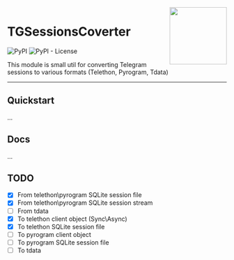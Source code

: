 <img src="https://cdn4.iconfinder.com/data/icons/socialcones/508/Telegram-256.png" align="right" width="131" />

# TGSessionsCoverter
![PyPI](https://img.shields.io/pypi/v/TGSessionsCoverter)
![PyPI - License](https://img.shields.io/pypi/l/TGSessionsCoverter)


This module is small util for converting Telegram sessions  to various formats (Telethon, Pyrogram, Tdata)
<hr/>


## Quickstart

...

## Docs

...


## TODO

- [x] From telethon\pyrogram SQLite session file
- [x] From telethon\pyrogram SQLite session stream
- [ ] From tdata
- [x] To telethon client object (Sync\Async)
- [x] To telethon SQLite session file
- [ ] To pyrogram client object
- [ ] To pyrogram SQLite session file
- [ ] To tdata